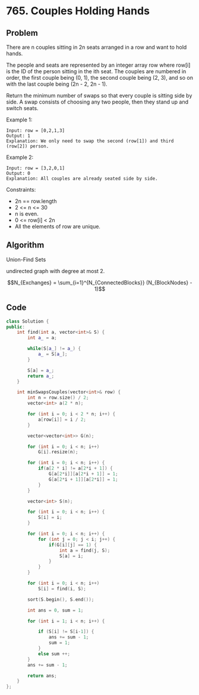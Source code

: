 # 765. Couples Holding Hands
## Problem
There are n couples sitting in 2n seats arranged in a row and want to hold hands.

The people and seats are represented by an integer array row where row[i] is the ID of the person sitting in the ith seat. The couples are numbered in order, the first couple being (0, 1), the second couple being (2, 3), and so on with the last couple being (2n - 2, 2n - 1).

Return the minimum number of swaps so that every couple is sitting side by side. A swap consists of choosing any two people, then they stand up and switch seats.

Example 1:
```
Input: row = [0,2,1,3]
Output: 1
Explanation: We only need to swap the second (row[1]) and third (row[2]) person.
```

Example 2:
```
Input: row = [3,2,0,1]
Output: 0
Explanation: All couples are already seated side by side.
```

Constraints:

- 2n == row.length
- 2 <= n <= 30
- n is even.
- 0 <= row[i] < 2n
- All the elements of row are unique.

## Algorithm  

Union-Find Sets

undirected graph with degree at most 2.

$$N_{Exchanges} = \sum_{i=1}^{N_{ConnectedBlocks}} (N_{BlockNodes} - 1)$$

## Code
```cpp
class Solution {
public:
    int find(int a, vector<int>& S) {
        int a_ = a;

        while(S[a_] != a_) {
            a_ = S[a_];
        }

        S[a] = a_;
        return a_;
    }

    int minSwapsCouples(vector<int>& row) {
        int n = row.size() / 2;
        vector<int> a(2 * n);

        for (int i = 0; i < 2 * n; i++) {
            a[row[i]] = i / 2;
        }

        vector<vector<int>> G(n);

        for (int i = 0; i < n; i++) 
            G[i].resize(n);

        for (int i = 0; i < n; i++) {
            if(a[2 * i] != a[2*i + 1]) {
                G[a[2*i]][a[2*i + 1]] = 1;
                G[a[2*i + 1]][a[2*i]] = 1;
            }
        }

        vector<int> S(n);

        for (int i = 0; i < n; i++) {
            S[i] = i;
        }

        for (int i = 0; i < n; i++) {
            for (int j = 0; j < i; j++) {
                if(G[i][j] == 1) {
                    int a = find(j, S);
                    S[a] = i;
                }
            }
        }

        for (int i = 0; i < n; i++)
            S[i] = find(i, S);

        sort(S.begin(), S.end());

        int ans = 0, sum = 1;

        for (int i = 1; i < n; i++) {

            if (S[i] != S[i-1]) {
                ans += sum - 1;
                sum = 1;
            }
            else sum ++;
        }
        ans += sum - 1;

        return ans;
    }
};
```